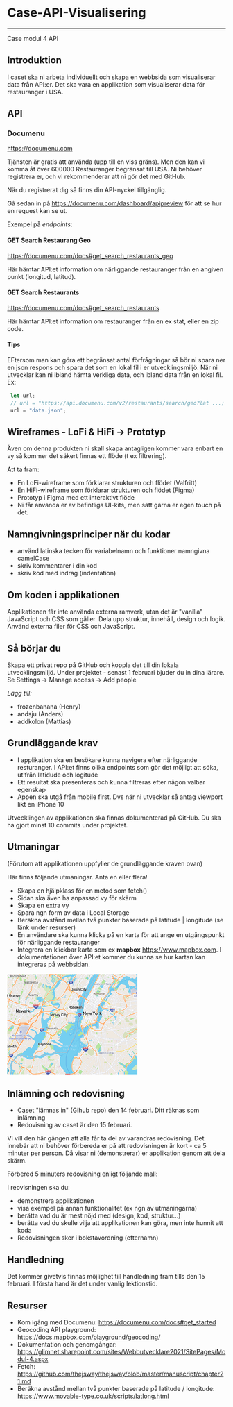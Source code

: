 # Case-API-Visualisering

***

Case modul 4 API

## Introduktion
I caset ska ni arbeta individuellt och skapa en webbsida som visualiserar data från API:er. Det ska vara en applikation som visualiserar data för restauranger i USA.

## API

### Documenu
https://documenu.com

Tjänsten är gratis att använda (upp till en viss gräns). Men den kan vi komma åt över 600000 Restauranger begränsat till USA. Ni behöver registrera er, och vi rekommenderar att ni gör det med GitHub. 

När du registrerat dig så finns din API-nyckel tillgänglig.

Gå sedan in på https://documenu.com/dashboard/apipreview för att se hur en request kan se ut. 

Exempel på *endpoints*:

#### GET Search Restaurang Geo
https://documenu.com/docs#get_search_restaurants_geo

Här hämtar API:et information om närliggande restauranger från en angiven punkt (longitud, latitud).

#### GET Search Restaurants
https://documenu.com/docs#get_search_restaurants

Här hämtar API:et information om restauranger från en ex stat, eller en zip code.


#### Tips
EFtersom man kan göra ett begränsat antal förfrågningar så bör ni spara ner en json respons och spara det som en lokal fil i er utvecklingsmiljö. När ni utvecklar kan ni ibland hämta verkliga data, och ibland data från en lokal fil. Ex:

```javascript
 let url; 
 // url = "https://api.documenu.com/v2/restaurants/search/geo?lat ...;
 url = "data.json";
```

## Wireframes - LoFi & HiFi -> Prototyp
Även om denna produkten ni skall skapa antagligen kommer vara enbart en vy så kommer det säkert finnas ett flöde (t ex filtrering).

Att ta fram:
- En LoFi-wireframe som förklarar strukturen och flödet (Valfritt)
- En HiFi-wireframe som förklarar strukturen och flödet (Figma)
- Prototyp i Figma med ett interaktivt flöde
- Ni får använda er av befintliga UI-kits, men sätt gärna er egen touch på det.

## Namngivningsprinciper när du kodar
- använd latinska tecken för variabelnamn och funktioner namngivna camelCase 
- skriv kommentarer i din kod
- skriv kod med indrag (indentation)

## Om koden i applikationen 
Applikationen får inte använda externa ramverk, utan det är "vanilla" JavaScript och CSS som gäller.
Dela upp struktur, innehåll, design och logik. Använd externa filer för CSS och JavaScript.


## Så börjar du
Skapa ett privat repo på GitHub och koppla det till din lokala utvecklingsmiljö. 
Under projektet - senast 1 februari bjuder du in dina lärare. Se Settings -> Manage access -> Add people

*Lägg till:*

- frozenbanana (Henry)
- andsju (Anders)
- addkolon (Mattias)


## Grundläggande krav

- I applikation ska en besökare kunna navigera efter närliggande resturanger. I API:et finns olika endpoints som gör det möjligt att söka, utifrån latidude och logitude
- Ett resultat ska presenteras och kunna filtreras efter någon valbar egenskap
- Appen ska utgå från mobile first. Dvs när ni utvecklar så antag viewport likt en iPhone 10


Utvecklingen av applikationen ska finnas dokumenterad på GitHub. Du ska ha gjort minst 10 commits under projektet.


## Utmaningar
(Förutom att applikationen uppfyller de grundläggande kraven ovan)

Här finns följande utmaningar. Anta en eller flera!

- Skapa en hjälpklass för en metod som fetch()
- Sidan ska även ha anpassad vy för skärm
- Skapa en extra vy  
- Spara ngn form av data i Local Storage
- Beräkna avstånd mellan två punkter baserade på latitude | longitude (se länk under resurser)
- En användare ska kunna klicka på en karta för att ange en utgångspunkt för närliggande restauranger
- Integrera en klickbar karta som ex **mapbox** https://www.mapbox.com. I dokumentationen över API:et kommer du kunna se hur kartan kan integreras på webbsidan.


![mapbox](/mapbox.png)


## Inlämning och redovisning
- Caset "lämnas in" (Gihub repo) den 14 februari. Ditt  räknas som inlämning
- Redovisning av caset är den 15 februari.

Vi vill den här gången att alla får ta del av varandras redovisning. Det innebär att ni behöver förbereda er på att redovisningen är kort - ca 5 minuter per person. Då visar ni (demonstrerar) er applikation genom att dela skärm. 

Förbered 5 minuters redovisning enligt följande mall:

I reovisningen ska du:
- demonstrera applikationen
- visa exempel på annan funktionalitet (ex ngn av utmaningarna)
- berätta vad du är mest nöjd med (design, kod, struktur...)
- berätta vad du skulle vilja att applikationen kan göra, men inte hunnit att koda
- Redovisningen sker i bokstavordning (efternamn)

## Handledning
Det kommer givetvis finnas möjlighet till handledning fram tills den 15 februari. I första hand är det under vanlig lektionstid.

## Resurser
- Kom igång med Documenu: https://documenu.com/docs#get_started
- Geocoding API playground: https://docs.mapbox.com/playground/geocoding/
- Dokumentation och genomgångar: https://glimnet.sharepoint.com/sites/Webbutvecklare2021/SitePages/Modul-4.aspx
- Fetch: https://github.com/thejsway/thejsway/blob/master/manuscript/chapter21.md
- Beräkna avstånd mellan två punkter baserade på latitude / longitude: https://www.movable-type.co.uk/scripts/latlong.html
